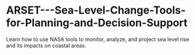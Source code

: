 # ARSET---Sea-Level-Change-Tools-for-Planning-and-Decision-Support
Learn how to use NASA tools to monitor, analyze, and project sea level rise and its impacts on coastal areas.
